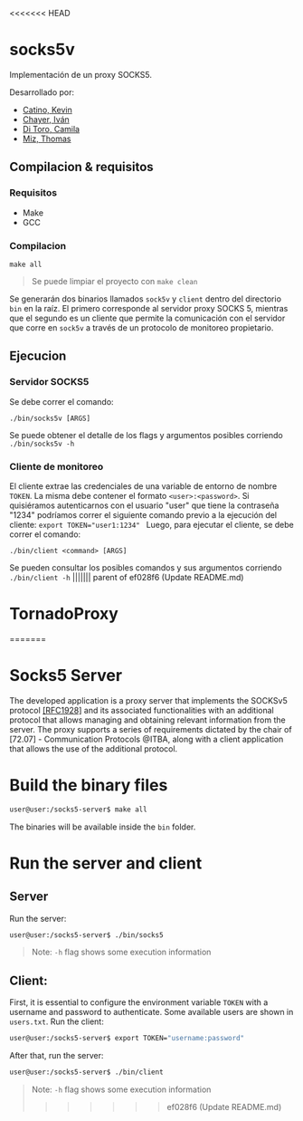 <<<<<<< HEAD
# socks5v

Implementación de un proxy SOCKS5.

Desarrollado por:

- [Catino, Kevin](https://github.com/Khato1319)
- [Chayer, Iván](https://github.com/ichayer)
- [Di Toro, Camila](https://github.com/camilaDiToro)
- [Miz, Thomas](https://github.com/ThomasMiz)

## Compilacion & requisitos

### Requisitos
- Make
- GCC

### Compilacion

```make all```

> Se puede limpiar el proyecto con `make clean`

Se generarán dos binarios llamados `sock5v` y `client` dentro del directorio `bin` en la raíz. El primero corresponde al servidor proxy SOCKS 5, mientras que el segundo es un cliente que permite la comunicación con el servidor que corre en `sock5v` a través de un protocolo de monitoreo propietario.

## Ejecucion

### Servidor SOCKS5

Se debe correr el comando:

```./bin/socks5v [ARGS]```

Se puede obtener el detalle de los flags y argumentos posibles corriendo `./bin/socks5v -h`

### Cliente de monitoreo

El cliente extrae las credenciales de una variable de entorno de nombre `TOKEN`. La misma debe contener el formato `<user>:<password>`. Si quisiéramos autenticarnos con el usuario "user" que tiene la contraseña "1234" podríamos correr el siguiente comando previo a la ejecución del cliente:
```export TOKEN="user1:1234" ```
Luego, para ejecutar el cliente, se debe correr el comando:

```./bin/client <command> [ARGS]```

Se pueden consultar los posibles comandos y sus argumentos corriendo `./bin/client -h`
||||||| parent of ef028f6 (Update README.md)
# TornadoProxy
=======
# Socks5 Server

The developed application is a proxy server that implements the SOCKSv5 protocol [[RFC1928]](https://www.rfc-editor.org/rfc/rfc1928 "[RFC1928]") and its associated functionalities with an additional protocol that allows managing and obtaining relevant information from the server. The proxy supports a series of requirements dictated by the chair of [72.07] - Communication Protocols @ITBA, along with a client application that allows the use of the additional protocol.

# Build the binary files
```sh
user@user:/socks5-server$ make all
```
The binaries will be available inside the `bin` folder.

# Run the server and client

## Server

Run the server:
```sh
user@user:/socks5-server$ ./bin/socks5
```
> Note: `-h` flag shows some execution information

## Client:

First, it is essential to configure the environment variable `TOKEN` with a username and password to authenticate. Some available users are shown in `users.txt`.
Run the client:
```sh
user@user:/socks5-server$ export TOKEN="username:password"
```

After that, run the server:
```sh
user@user:/socks5-server$ ./bin/client
```
> Note: `-h` flag shows some execution information
>>>>>>> ef028f6 (Update README.md)
